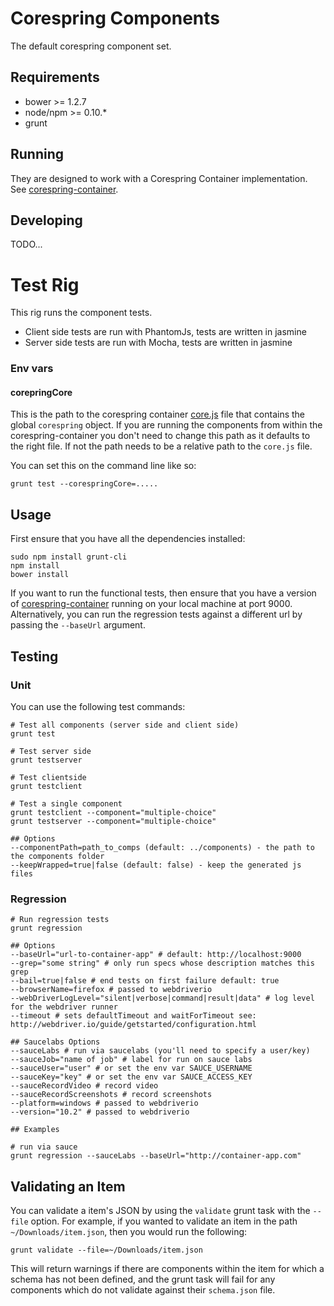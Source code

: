 # Corespring Components

The default corespring component set.

## Requirements

* bower >= 1.2.7
* node/npm >= 0.10.*
* grunt

## Running

They are designed to work with a Corespring Container implementation.
See [corespring-container](https://github.com/corespring/corespring-container).


## Developing

TODO...

# Test Rig

This rig runs the component tests.

* Client side tests are run with PhantomJs, tests are written in jasmine
* Server side tests are run with Mocha, tests are written in jasmine

### Env vars

#### corepringCore
This is the path to the corespring container [core.js](https://github.com/corespring/corespring-container/blob/master/modules/container-client/src/main/resources/container-client/js/corespring/core.js) file that contains the global `corespring` object. If you are running the components from within the corespring-container you don't need to change this path as it defaults to the right file. If not the path needs to be a relative path to the `core.js` file.

You can set this on the command line like so: 

    grunt test --corespringCore=.....

## Usage

First ensure that you have all the dependencies installed:
    
    sudo npm install grunt-cli
    npm install
    bower install


If you want to run the functional tests, then ensure that you have a version of
[corespring-container](https://github.com/corespring/corespring-container) running on your local machine at port 9000.
Alternatively, you can run the regression tests against a different url by passing the `--baseUrl` argument.


## Testing    

### Unit
You can use the following test commands:

    # Test all components (server side and client side)
    grunt test

    # Test server side
    grunt testserver

    # Test clientside
    grunt testclient

    # Test a single component 
    grunt testclient --component="multiple-choice"
    grunt testserver --component="multiple-choice"

    ## Options
    --componentPath=path_to_comps (default: ../components) - the path to the components folder
    --keepWrapped=true|false (default: false) - keep the generated js files

### Regression

    # Run regression tests 
    grunt regression

    ## Options
    --baseUrl="url-to-container-app" # default: http://localhost:9000
    --grep="some string" # only run specs whose description matches this grep 
    --bail=true|false # end tests on first failure default: true
    --browserName=firefox # passed to webdriverio
    --webDriverLogLevel="silent|verbose|command|result|data" # log level for the webdriver runner
    --timeout # sets defaultTimeout and waitForTimeout see: http://webdriver.io/guide/getstarted/configuration.html

    ## Saucelabs Options
    --sauceLabs # run via saucelabs (you'll need to specify a user/key) 
    --sauceJob="name of job" # label for run on sauce labs
    --sauceUser="user" # or set the env var SAUCE_USERNAME
    --sauceKey="key" # or set the env var SAUCE_ACCESS_KEY
    --sauceRecordVideo # record video
    --sauceRecordScreenshots # record screenshots
    --platform=windows # passed to webdriverio
    --version="10.2" # passed to webdriverio

    ## Examples

    # run via sauce
    grunt regression --sauceLabs --baseUrl="http://container-app.com"
    

## Validating an Item

You can validate a item's JSON by using the `validate` grunt task with the `--file` option. For example, if you wanted
to validate an item in the path `~/Downloads/item.json`, then you would run the following:

    grunt validate --file=~/Downloads/item.json

This will return warnings if there are components within the item for which a schema has not been defined, and the
grunt task will fail for any components which do not validate against their `schema.json` file.
